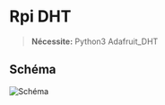 Rpi DHT
===================
> **Nécessite:**
> Python3
> Adafruit_DHT

Schéma 
-----------
![Schéma](http://pix.toile-libre.org/upload/original/1482078184.jpg)
